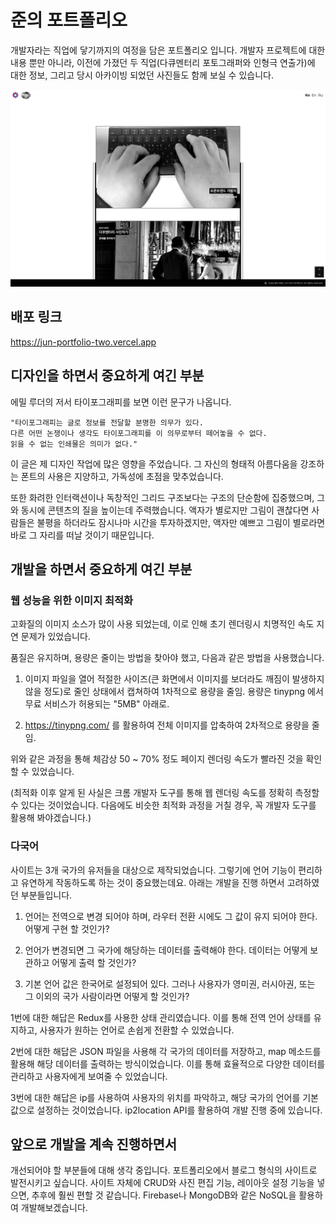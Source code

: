 
# 준의 포트폴리오

개발자라는 직업에 닿기까지의 여정을 담은 포트폴리오 입니다. 개발자 프로젝트에 대한 내용 뿐만 아니라, 이전에 가졌던 두 직업(다큐멘터리 포토그래퍼와 인형극 연출가)에 대한 정보, 그리고 당시 아카이빙 되었던 사진들도 함께 보실 수 있습니다. 

<img src="./public/images/portfolio_screen.png" />

## 배포 링크 

https://jun-portfolio-two.vercel.app

## 디자인을 하면서 중요하게 여긴 부분

에밀 루더의 저서 타이포그래피를 보면 이런 문구가 나옵니다.

```
"타이포그래피는 글로 정보를 전달할 분명한 의무가 있다.
다른 어떤 논쟁이나 생각도 타이포그래피를 이 의무로부터 떼어놓을 수 없다.
읽을 수 없는 인쇄물은 의미가 없다." 
```

이 글은 제 디자인 작업에 많은 영향을 주었습니다. 그 자신의 형태적 아름다움을 강조하는 폰트의 사용은 지양하고, 가독성에 초점을 맞추었습니다. 

또한 화려한 인터랙션이나 독창적인 그리드 구조보다는 구조의 단순함에 집중했으며, 그와 동시에 콘텐츠의 질을 높이는데 주력했습니다. 액자가 별로지만 그림이 괜찮다면 사람들은 불평을 하더라도 잠시나마 시간을 투자하겠지만, 액자만 예쁘고 그림이 별로라면 바로 그 자리를 떠날 것이기 때문입니다. 

## 개발을 하면서 중요하게 여긴 부분


### 웹 성능을 위한 이미지 최적화

고화질의 이미지 소스가 많이 사용 되었는데, 이로 인해 초기 렌더링시 치명적인 속도 지연 문제가 있었습니다.

품질은 유지하며, 용량은 줄이는 방법을 찾아야 했고, 다음과 같은 방법을 사용했습니다.

1. 이미지 파일을 열어 적절한 사이즈(큰 화면에서 이미지를 보더라도 깨짐이 발생하지 않을 정도)로 줄인 상태에서 캡쳐하여 1차적으로 용량을 줄임. 용량은 tinypng 에서 무료 서비스가 허용되는 "5MB" 아래로. 

2. https://tinypng.com/ 를 활용하여 전체 이미지를 압축하여 2차적으로 용량을 줄임.

위와 같은 과정을 통해 체감상 50 ~ 70% 정도 페이지 렌더링 속도가 빨라진 것을 확인할 수 있었습니다.

(최적화 이후 알게 된 사실은 크롬 개발자 도구를 통해 웹 렌더링 속도를 정확히 측정할 수 있다는 것이었습니다. 다음에도 비슷한 최적화 과정을 거칠 경우, 꼭 개발자 도구를 활용해 봐야겠습니다.)  


### 다국어

사이트는 3개 국가의 유저들을 대상으로 제작되었습니다. 그렇기에 언어 기능이 편리하고 유연하게 작동하도록 하는 것이 중요했는데요. 아래는 개발을 진행 하면서 고려하였던 부분들입니다. 

1. 언어는 전역으로 변경 되어야 하며, 라우터 전환 시에도 그 값이 유지 되어야 한다. 어떻게 구현 할 것인가?

2. 언어가 변경되면 그 국가에 해당하는 데이터를 출력해야 한다. 데이터는 어떻게 보관하고 어떻게 출력 할 것인가?

3. 기본 언어 값은 한국어로 설정되어 있다. 그러나 사용자가 영미권, 러시아권, 또는 그 이외의 국가 사람이라면 어떻게 할 것인가?


1번에 대한 해답은 Redux를 사용한 상태 관리였습니다. 이를 통해 전역 언어 상태를 유지하고, 사용자가 원하는 언어로 손쉽게 전환할 수 있었습니다.

2번에 대한 해답은 JSON 파일을 사용해 각 국가의 데이터를 저장하고, map 메소드를 활용해 해당 데이터를 출력하는 방식이었습니다. 이를 통해 효율적으로 다양한 데이터를 관리하고 사용자에게 보여줄 수 있었습니다.

3번에 대한 해답은 ip를 사용하여 사용자의 위치를 파악하고, 해당 국가의 언어를 기본값으로 설정하는 것이었습니다. ip2location API를 활용하여 개발 진행 중에 있습니다.


## 앞으로 개발을 계속 진행하면서

개선되어야 할 부분들에 대해 생각 중입니다. 포트폴리오에서 블로그 형식의 사이트로 발전시키고 싶습니다. 사이트 자체에 CRUD와 사진 편집 기능, 레이아웃 설정 기능을 넣으면, 추후에 훨씬 편할 것 같습니다. Firebase나 MongoDB와 같은 NoSQL을 활용하여 개발해보겠습니다.


